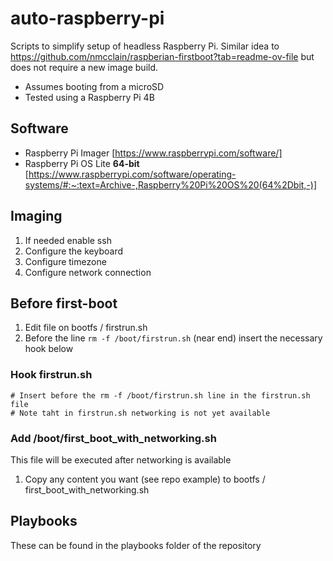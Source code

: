 # auto-raspberry-pi
Scripts to simplify setup of headless Raspberry Pi. Similar idea to https://github.com/nmcclain/raspberian-firstboot?tab=readme-ov-file but does not require a new image build.

* Assumes booting from a microSD
* Tested using a Raspberry Pi 4B

## Software

* Raspberry Pi Imager [https://www.raspberrypi.com/software/]
* Raspberry Pi OS Lite **64-bit** [https://www.raspberrypi.com/software/operating-systems/#:~:text=Archive-,Raspberry%20Pi%20OS%20(64%2Dbit,-)]

## Imaging

1. If needed enable ssh
1. Configure the keyboard
1. Configure timezone
1. Configure network connection

## Before first-boot

1. Edit file on bootfs / firstrun.sh
1. Before the line `rm -f /boot/firstrun.sh` (near end) insert the necessary hook below

### Hook firstrun.sh

```shell
# Insert before the rm -f /boot/firstrun.sh line in the firstrun.sh file
# Note taht in firstrun.sh networking is not yet available

```

### Add /boot/first_boot_with_networking.sh

This file will be executed after networking is available

1. Copy any content you want (see repo example) to bootfs / first_boot_with_networking.sh

## Playbooks

These can be found in the playbooks folder of the repository
